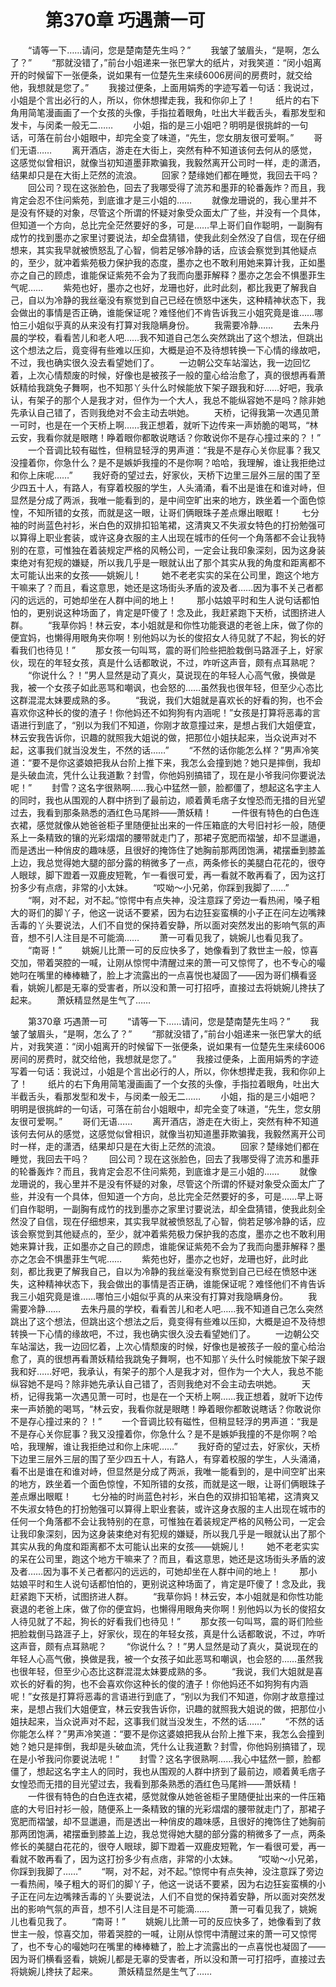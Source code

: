 # 　　第370章 巧遇萧一可
　　“请等一下……请问，您是楚南楚先生吗？”
　　我皱了皱眉头，“是啊，怎么了？”
　　“那就没错了，”前台小姐递来一张巴掌大的纸片，对我笑道：“闵小姐离开的时候留下一张便条，说如果有一位楚先生来续6006房间的房费时，就交给他，我想就是您了。”
　　我接过便条，上面用娟秀的字迹写着一句话：我说过，小姐是个言出必行的人，所以，你休想撵走我，我和你卯上了！
　　纸片的右下角用简笔漫画画了一个女孩的头像，手指拉着眼角，吐出大半截舌头，看那发型和发卡，与闵柔一般无二……
　　小姐，指的是三小姐吧？明明是很挑衅的一句话，可落在前台小姐眼中，却完全变了味道，“先生，您女朋友很可爱啊。”
　　哥们无语……
　　离开酒店，游走在大街上，突然有种不知道该何去何从的感觉，这感觉似曾相识，就像当初知道墨菲欺骗我，我毅然离开公司时一样，走的潇洒，结果却只是在大街上茫然的流浪。
　　回家？楚缘她们都在睡觉，我回去干吗？
　　回公司？现在这张脸色，回去了我哪受得了流苏和墨菲的轮番轰炸？而且，我肯定会忍不住问紫苑，到底谁才是三小姐的……
　　就像龙珊说的，我心里并不是没有怀疑的对象，尽管这个所谓的怀疑对象受众面太广了些，并没有一个具体，但知道一个方向，总比完全茫然要好的多，可是……早上哥们自作聪明，一副胸有成竹的找到墨亦之家里讨要说法，却全盘猜错，使我此刻全然没了自信，现在仔细想来，其实我早就被愤怒乱了心智，倘若足够冷静的话，应该会察觉到其他疑点的，至少，就冲着紫苑极力保护我的态度，墨亦之也不敢利用她来算计我，正如墨亦之自己的顾虑，谁能保证紫苑不会为了我而向墨菲解释？墨亦之怎会不惧墨菲生气呢……
　　紫苑也好，墨亦之也好，龙珊也好，此时此刻，都比我更了解我自己，自以为冷静的我丝毫没有察觉到自己已经在愤怒中迷失，这种精神状态下，我会做出的事情是否正确，谁能保证呢？难怪他们不肯告诉我三小姐究竟是谁……哪怕三小姐似乎真的从来没有打算对我隐瞒身份。
　　我需要冷静……
　　去朱丹晨的学校，看看苦儿和老人吧……我不知道自己怎么突然跳出了这个想法，但跳出这个想法之后，竟变得有些难以压抑，大概是迫不及待想转换一下心情的缘故吧，不过，我也确实很久没去看望她们了。
　　一边朝公交车站溜达，我一边回忆着，上次心情颓废的时候，好像也是被孩子一般的童心给治愈了，真的很想再看萧妖精给我跳兔子舞啊，也不知那丫头什么时候能放下架子跟我和好……好吧，我承认，有架子的那个人是我才对，但作为一个大人，我总不能纵容她不是吗？除非她先承认自己错了，否则我绝对不会主动去哄她。
　　天桥，记得我第一次遇见萧一可时，也是在一个天桥上啊……我正想着，就听下边传来一声娇脆的喝骂，“林云安，我看你就是眼瞎！睁着眼你都敢说瞎话？你敢说你不是存心撞过来的？！”
　　一个音调比较有磁性，但稍显轻浮的男声道：“我是不是存心关你屁事？我又没撞着你，你急什么？是不是嫉妒我撞的不是你啊？哈哈，我理解，谁让我拒绝过和你上床呢……”
　　我好奇的望过去，好家伙，天桥下边里三层外三层的围了至少四五十人，有路人，有穿着校服的学生，人头涌涌，看不出是谁在和谁对峙，但显然是分成了两派，我唯一能看到的，是中间空旷出来的地方，跌坐着一个面色惊惶，不知所错的女孩，而就是这一眼，让哥们俩眼珠子差点爆出眼眶！
　　七分袖的时尚蓝色衬衫，米白色的双排扣铅笔裙，这清爽又不失淑女特色的打扮勉强可以算得上职业套装，或许这身衣服的主人出现在城市的任何一个角落都不会让我特别的在意，可惟独在着装规定严格的风畅公司，一定会让我印象深刻，因为这身装束绝对有犯规的嫌疑，所以我几乎是一眼就认出了那个其实从我的角度和距离都不太可能认出来的女孩——姚婉儿！
　　她不老老实实的呆在公司里，跑这个地方干嘛来了？而且，看这意思，她还是这场街头矛盾的波及者……因为事不关己者都闪的远远的，可她却坐在人群中间的地上！
　　那小姑娘平时和生人说句话都怕怕的，更别说这种场面了，肯定是吓傻了！念及此，我赶紧跑下天桥，试图挤进人群。
　　“我草你妈！林云安，本小姐就是和你性功能衰退的老爸上床，做了你的便宜妈，也懒得用眼角夹你啊！别他妈以为长的俊招女人待见就了不起，狗长的好看我们也待见！”
　　那女孩一句叫骂，震的哥们险些把脸栽倒马路涯子上，好家伙，现在的年轻女孩，真是什么话都敢说，不过，咋听这声音，颇有点耳熟呢？
　　“你说什么？！”男人显然是动了真火，莫说现在的年轻人心高气傲，换做是我，被一个女孩子如此恶骂和嘲讽，也会怒的……虽然我也很年轻，但至少心态比这群混混太妹要成熟的多。
　　“我说，我们大姐就是喜欢长的好看的狗，也不会喜欢你这种长的俊的渣子！你他妈还不如狗狗有内涵呢！”女孩是打算将恶毒的言语进行到底了，“别以为我们不知道，你刚才故意撞过来，是想占我们大姐便宜，林云安我告诉你，识趣的就照我大姐说的做，把那位小姐扶起来，当众说声对不起，这事我们就当没发生，不然的话……”
　　“不然的话你能怎么样？”男声冷笑道：“要不是你这婆娘把我从台阶上推下来，我怎么会撞到她？她只是摔倒，我却是头破血流，凭什么让我道歉？封雪，你他妈别搞错了，现在是小爷我问你要说法呢！”
　　封雪？这名字很熟啊……我心中猛然一颤，脸都僵了，想起这名字主人的同时，我也从围观的人群中挤到了最前边，顺着黄毛痞子女惶恐而无措的目光望过去，我看到那条熟悉的酒红色马尾辫——萧妖精！
　　一件很有特色的白色连衣裙，感觉就像从她爸爸柜子里随便扯出来的一件压箱底的大号旧衬衫一般，随便系上一条精致的镶的光彩熠熠的腰带就走门了，那裙子宽肥而褶皱，却不显邋遢，而是透出一种俏皮的趣味感，且很好的掩饰住了她胸前那两团饱满，裙摆垂到膝盖上边，我总觉得她大腿的部分露的稍微多了一点，两条修长的美腿白花花的，很夺人眼球，脚下蹬着一双鹿皮短靴，乍一看很可爱，再一看就不敢再看了，因为这打扮多少有点痞，非常的小太妹。
　　“哎呦～小兄弟，你踩到我脚了……”
　　“啊，对不起，对不起。”惊愕中有点失神，没注意踩了旁边一看热闹，嗓子粗大的哥们的脚丫子，他这一说话不要紧，因为右边狂妄蛮横的小子正在问左边嘴辣舌毒的丫头要说法，人们不自觉的保持着安静，所以面对突然发出的影响气氛的声音，想不引人注目是不可能滴……
　　萧一可看见我了，姚婉儿也看见我了。
　　“南哥！”
　　姚婉儿比萧一可的反应快多了，她像看到了救世主一般，惊喜交加，带着哭腔的一喊，让刚从惊愕中清醒过来的萧一可又惊愕了，也不专心的嘬她叼在嘴里的棒棒糖了，脸上才流露出的一点喜悦也凝固了——因为哥们横看竖看，姚婉儿都是无辜的受害者，所以没和萧一可打招呼，直接过去将姚婉儿搀扶了起来。
　　萧妖精显然是生气了……

　　第370章 巧遇萧一可
　　“请等一下……请问，您是楚南楚先生吗？”
　　我皱了皱眉头，“是啊，怎么了？”
　　“那就没错了，”前台小姐递来一张巴掌大的纸片，对我笑道：“闵小姐离开的时候留下一张便条，说如果有一位楚先生来续6006房间的房费时，就交给他，我想就是您了。”
　　我接过便条，上面用娟秀的字迹写着一句话：我说过，小姐是个言出必行的人，所以，你休想撵走我，我和你卯上了！
　　纸片的右下角用简笔漫画画了一个女孩的头像，手指拉着眼角，吐出大半截舌头，看那发型和发卡，与闵柔一般无二……
　　小姐，指的是三小姐吧？明明是很挑衅的一句话，可落在前台小姐眼中，却完全变了味道，“先生，您女朋友很可爱啊。”
　　哥们无语……
　　离开酒店，游走在大街上，突然有种不知道该何去何从的感觉，这感觉似曾相识，就像当初知道墨菲欺骗我，我毅然离开公司时一样，走的潇洒，结果却只是在大街上茫然的流浪。
　　回家？楚缘她们都在睡觉，我回去干吗？
　　回公司？现在这张脸色，回去了我哪受得了流苏和墨菲的轮番轰炸？而且，我肯定会忍不住问紫苑，到底谁才是三小姐的……
　　就像龙珊说的，我心里并不是没有怀疑的对象，尽管这个所谓的怀疑对象受众面太广了些，并没有一个具体，但知道一个方向，总比完全茫然要好的多，可是……早上哥们自作聪明，一副胸有成竹的找到墨亦之家里讨要说法，却全盘猜错，使我此刻全然没了自信，现在仔细想来，其实我早就被愤怒乱了心智，倘若足够冷静的话，应该会察觉到其他疑点的，至少，就冲着紫苑极力保护我的态度，墨亦之也不敢利用她来算计我，正如墨亦之自己的顾虑，谁能保证紫苑不会为了我而向墨菲解释？墨亦之怎会不惧墨菲生气呢……
　　紫苑也好，墨亦之也好，龙珊也好，此时此刻，都比我更了解我自己，自以为冷静的我丝毫没有察觉到自己已经在愤怒中迷失，这种精神状态下，我会做出的事情是否正确，谁能保证呢？难怪他们不肯告诉我三小姐究竟是谁……哪怕三小姐似乎真的从来没有打算对我隐瞒身份。
　　我需要冷静……
　　去朱丹晨的学校，看看苦儿和老人吧……我不知道自己怎么突然跳出了这个想法，但跳出这个想法之后，竟变得有些难以压抑，大概是迫不及待想转换一下心情的缘故吧，不过，我也确实很久没去看望她们了。
　　一边朝公交车站溜达，我一边回忆着，上次心情颓废的时候，好像也是被孩子一般的童心给治愈了，真的很想再看萧妖精给我跳兔子舞啊，也不知那丫头什么时候能放下架子跟我和好……好吧，我承认，有架子的那个人是我才对，但作为一个大人，我总不能纵容她不是吗？除非她先承认自己错了，否则我绝对不会主动去哄她。
　　天桥，记得我第一次遇见萧一可时，也是在一个天桥上啊……我正想着，就听下边传来一声娇脆的喝骂，“林云安，我看你就是眼瞎！睁着眼你都敢说瞎话？你敢说你不是存心撞过来的？！”
　　一个音调比较有磁性，但稍显轻浮的男声道：“我是不是存心关你屁事？我又没撞着你，你急什么？是不是嫉妒我撞的不是你啊？哈哈，我理解，谁让我拒绝过和你上床呢……”
　　我好奇的望过去，好家伙，天桥下边里三层外三层的围了至少四五十人，有路人，有穿着校服的学生，人头涌涌，看不出是谁在和谁对峙，但显然是分成了两派，我唯一能看到的，是中间空旷出来的地方，跌坐着一个面色惊惶，不知所错的女孩，而就是这一眼，让哥们俩眼珠子差点爆出眼眶！
　　七分袖的时尚蓝色衬衫，米白色的双排扣铅笔裙，这清爽又不失淑女特色的打扮勉强可以算得上职业套装，或许这身衣服的主人出现在城市的任何一个角落都不会让我特别的在意，可惟独在着装规定严格的风畅公司，一定会让我印象深刻，因为这身装束绝对有犯规的嫌疑，所以我几乎是一眼就认出了那个其实从我的角度和距离都不太可能认出来的女孩——姚婉儿！
　　她不老老实实的呆在公司里，跑这个地方干嘛来了？而且，看这意思，她还是这场街头矛盾的波及者……因为事不关己者都闪的远远的，可她却坐在人群中间的地上！
　　那小姑娘平时和生人说句话都怕怕的，更别说这种场面了，肯定是吓傻了！念及此，我赶紧跑下天桥，试图挤进人群。
　　“我草你妈！林云安，本小姐就是和你性功能衰退的老爸上床，做了你的便宜妈，也懒得用眼角夹你啊！别他妈以为长的俊招女人待见就了不起，狗长的好看我们也待见！”
　　那女孩一句叫骂，震的哥们险些把脸栽倒马路涯子上，好家伙，现在的年轻女孩，真是什么话都敢说，不过，咋听这声音，颇有点耳熟呢？
　　“你说什么？！”男人显然是动了真火，莫说现在的年轻人心高气傲，换做是我，被一个女孩子如此恶骂和嘲讽，也会怒的……虽然我也很年轻，但至少心态比这群混混太妹要成熟的多。
　　“我说，我们大姐就是喜欢长的好看的狗，也不会喜欢你这种长的俊的渣子！你他妈还不如狗狗有内涵呢！”女孩是打算将恶毒的言语进行到底了，“别以为我们不知道，你刚才故意撞过来，是想占我们大姐便宜，林云安我告诉你，识趣的就照我大姐说的做，把那位小姐扶起来，当众说声对不起，这事我们就当没发生，不然的话……”
　　“不然的话你能怎么样？”男声冷笑道：“要不是你这婆娘把我从台阶上推下来，我怎么会撞到她？她只是摔倒，我却是头破血流，凭什么让我道歉？封雪，你他妈别搞错了，现在是小爷我问你要说法呢！”
　　封雪？这名字很熟啊……我心中猛然一颤，脸都僵了，想起这名字主人的同时，我也从围观的人群中挤到了最前边，顺着黄毛痞子女惶恐而无措的目光望过去，我看到那条熟悉的酒红色马尾辫——萧妖精！
　　一件很有特色的白色连衣裙，感觉就像从她爸爸柜子里随便扯出来的一件压箱底的大号旧衬衫一般，随便系上一条精致的镶的光彩熠熠的腰带就走门了，那裙子宽肥而褶皱，却不显邋遢，而是透出一种俏皮的趣味感，且很好的掩饰住了她胸前那两团饱满，裙摆垂到膝盖上边，我总觉得她大腿的部分露的稍微多了一点，两条修长的美腿白花花的，很夺人眼球，脚下蹬着一双鹿皮短靴，乍一看很可爱，再一看就不敢再看了，因为这打扮多少有点痞，非常的小太妹。
　　“哎呦～小兄弟，你踩到我脚了……”
　　“啊，对不起，对不起。”惊愕中有点失神，没注意踩了旁边一看热闹，嗓子粗大的哥们的脚丫子，他这一说话不要紧，因为右边狂妄蛮横的小子正在问左边嘴辣舌毒的丫头要说法，人们不自觉的保持着安静，所以面对突然发出的影响气氛的声音，想不引人注目是不可能滴……
　　萧一可看见我了，姚婉儿也看见我了。
　　“南哥！”
　　姚婉儿比萧一可的反应快多了，她像看到了救世主一般，惊喜交加，带着哭腔的一喊，让刚从惊愕中清醒过来的萧一可又惊愕了，也不专心的嘬她叼在嘴里的棒棒糖了，脸上才流露出的一点喜悦也凝固了——因为哥们横看竖看，姚婉儿都是无辜的受害者，所以没和萧一可打招呼，直接过去将姚婉儿搀扶了起来。
　　萧妖精显然是生气了……
